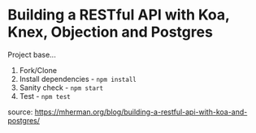 # Building a RESTful API with Koa, Knex, Objection and Postgres 

Project base...

1. Fork/Clone
1. Install dependencies - `npm install`
1. Sanity check - `npm start`
1. Test - `npm test`


source: https://mherman.org/blog/building-a-restful-api-with-koa-and-postgres/
